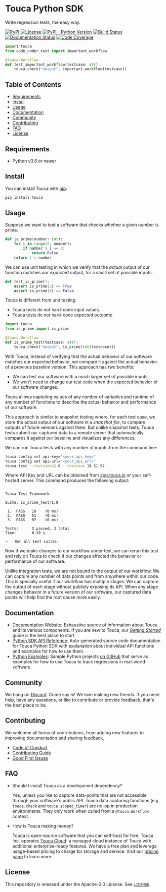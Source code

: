 # Touca Python SDK

Write regression tests, the easy way.

[![PyPI](https://img.shields.io/pypi/v/touca?color=blue)](https://pypi.org/project/touca/)
[![License](https://img.shields.io/pypi/l/touca?color=blue)](https://github.com/trytouca/trytouca/blob/main/sdk/python/LICENSE)
[![PyPI - Python Version](https://img.shields.io/pypi/pyversions/touca)](https://pypi.org/project/touca)
[![Build Status](https://img.shields.io/github/workflow/status/trytouca/trytouca/touca-build)](https://github.com/trytouca/trytouca/actions/workflows/build.yml?query=branch:main+event:push)
[![Documentation Status](https://readthedocs.org/projects/touca-python/badge/?version=latest)](https://touca-python.readthedocs.io)
[![Code Coverage](https://img.shields.io/codecov/c/github/trytouca/trytouca)](https://app.codecov.io/gh/trytouca/trytouca)

```python
import touca
from code_under_test import important_workflow

@touca.Workflow
def test_important_workflow(testcase: str):
    touca.check("output", important_workflow(testcase))
```

## Table of Contents

- [Requirements](#requirements)
- [Install](#install)
- [Usage](#usage)
- [Documentation](#documentation)
- [Community](#community)
- [Contributing](#contributing)
- [FAQ](#faq)
- [License](#license)

## Requirements

- Python v3.6 or newer

## Install

You can install Touca with [pip](https://pypi.org/project/touca):

```bash
pip install touca
```

## Usage

Suppose we want to test a software that checks whether a given number is prime.

```python
def is_prime(number: int):
    for i in range(2, number):
        if number % i == 0:
            return False
    return 1 < number
```

We can use unit testing in which we verify that the _actual_ output of our
function matches our _expected_ output, for a small set of possible inputs.

```python
def test_is_prime():
    assert is_prime(2) == True
    assert is_prime(4) == False
```

Touca is different from unit testing:

- Touca tests do not hard-code input values.
- Touca tests do not hard-code expected outcome.

```python
import touca
from is_prime import is_prime

@touca.Workflow
def is_prime_test(testcase: str):
    touca.check("output", is_prime(int(testcase)))
```

With Touca, instead of verifying that the actual behavior of our software
matches our expected behavior, we compare it against the actual behavior of a
previous _baseline_ version. This approach has two benefits:

- We can test our software with a much larger set of possible inputs.
- We won't need to change our test code when the expected behavior of our
  software changes.

Touca allows capturing values of any number of variables and runtime of any
number of functions to describe the actual behavior and performance of our
software.

This approach is similar to snapshot testing where, for each test case, we store
the actual output of our software in a _snapshot file_, to compare outputs of
future versions against them. But unlike snapshot tests, Touca tests submit our
captured data to a remote server that automatically compares it against our
baseline and visualizes any differences.

We can run Touca tests with any number of inputs from the command line:

```bash
touca config set api-key="<your_api_key>"
touca config set api-url="<your_api_url>"
touca test --revision=1.0 --testcase 19 51 97
```

Where API Key and URL can be obtained from [app.touca.io](https://app.touca.io)
or your self-hosted server. This command produces the following output:

```text

Touca Test Framework

Suite: is_prime_test/1.0

 1.  PASS   19    (0 ms)
 2.  PASS   51    (0 ms)
 3.  PASS   97    (0 ms)

Tests:      3 passed, 3 total
Time:       0.39 s

✨   Ran all test suites.

```

Now if we make changes to our workflow under test, we can rerun this test and
rely on Touca to check if our changes affected the behavior or performance of
our software.

Unlike integration tests, we are not bound to the output of our workflow. We can
capture any number of data points and from anywhere within our code. This is
specially useful if our workflow has multiple stages. We can capture the output
of each stage without publicly exposing its API. When any stage changes behavior
in a future version of our software, our captured data points will help find the
root cause more easily.

## Documentation

- [Documentation Website](https://touca.io/docs): Exhaustive source of
  information about Touca and its various components. If you are new to Touca,
  our _[Getting Started](https://touca.io/docs/basics/quickstart/)_ guide is the
  best place to start.
- [Python SDK API Reference](https://touca.io/docs/external/sdk/python/index.html):
  Auto-generated source code documentation for Touca Python SDK with explanation
  about individual API functions and examples for how to use them.
- [Python Examples](https://github.com/trytouca/trytouca/tree/main/examples/python):
  Sample Python projects [on GitHub](https://touca.io/github) that serve as
  examples for how to use Touca to track regressions in real-world software.

## Community

We hang on [Discord](https://touca.io/discord). Come say hi! We love making new
friends. If you need help, have any questions, or like to contribute or provide
feedback, that's the best place to be.

## Contributing

We welcome all forms of contributions, from adding new features to improving
documentation and sharing feedback.

- [Code of Conduct](https://touca.io/docs/contributing/conduct/)
- [Contributing Guide](https://touca.io/docs/contributing/)
- [Good First Issues](https://touca.io/docs/contributing/good-first-issues/)

## FAQ

- Should I install Touca as a development dependency?

  Yes, unless you like to capture data-points that are not accessible through
  your software's public API. Touca data capturing functions (e.g. `touca.check`
  and `touca.scoped_timer`) are no-op in production environments. They only work
  when called from a `@touca.Workflow` context.

- How is Touca making money?

  Touca is open-source software that you can self-host for free. Touca, Inc.
  operates [Touca Cloud](https://app.touca.io): a managed cloud instance of
  Touca with additional enterprise-ready features. We have a free plan and
  leverage usage-based pricing to charge for storage and service. Visit our
  [pricing page](https://touca.io/pricing) to learn more.

## License

This repository is released under the Apache-2.0 License. See
[`LICENSE`](https://github.com/trytouca/trytouca/blob/main/sdk/python/LICENSE).
